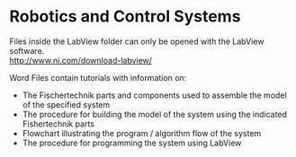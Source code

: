 # Robotics and Control Systems

Files inside the LabView folder can only be opened with the LabView software.<br/>
http://www.ni.com/download-labview/<br/>

Word Files contain tutorials with information on:
  - The Fischertechnik parts and components used to assemble the model of the specified system<br/>
  - The procedure for building the model of the system using the indicated Fishertechnik parts<br/>
  - Flowchart illustrating the program / algorithm flow of the system<br/>
  - The procedure for programming the system using LabView<br/>
